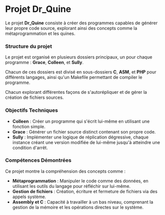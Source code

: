 # Projet Dr_Quine

Le projet **Dr_Quine** consiste à créer des programmes capables de générer leur propre code source, explorant ainsi des concepts comme la métaprogrammation et les quines.

### Structure du projet

Le projet est organisé en plusieurs dossiers principaux, un pour chaque programme : **Grace**, **Colleen**, et **Sully**.

Chacun de ces dossiers est divisé en sous-dossiers **C**, **ASM**, et **PHP**  pour différents langages, ainsi qu'un Makefile permettant de compiler le programme.

Chacun explorant différentes façons de s'autorépliquer et de gérer la création de fichiers sources.

### Objectifs Techniques

- **Colleen** : Créer un programme qui s'écrit lui-même en utilisant une fonction simple.
- **Grace** : Générer un fichier source distinct contenant son propre code.
- **Sully** : Implémenter une logique de réplication dégressive, chaque instance créant une version modifiée de lui-même jusqu'à atteindre une condition d'arrêt.

### Compétences Démontrées

Ce projet montre la compréhension des concepts comme :

- **Métaprogrammation** : Manipuler le code comme des données, en utilisant les outils du langage pour réfléchir sur lui-même.
- **Gestion de fichiers** : Création, écriture et fermeture de fichiers via des appels système.
- **Assembly et C** : Capacité à travailler à un bas niveau, comprenant la gestion de la mémoire et les opérations directes sur le système.

